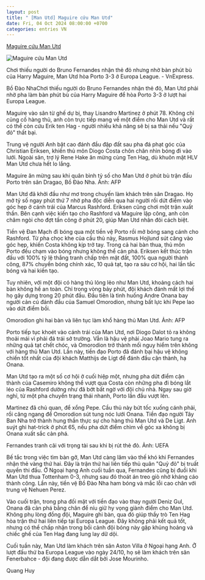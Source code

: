 ```yaml
---
layout: post
title: " [Man Utd] Maguire cứu Man Utd"
date: Fri, 04 Oct 2024 08:00:00 +0700
categories: entries VN
---
```

[Maguire cứu Man Utd](https://vnexpress.net/maguire-cuu-man-utd-4800013.html)

![Maguire cứu Man Utd](https://vcdn1-thethao.vnecdn.net/2024/10/04/screenshot-2024-10-04-at-04-07-1522-2665-1727989789.png?w=1200&h=0&q=100&dpr=1&fit=crop&s=0exLDGtjn_tIydulRpGfjg)

Chơi thiếu người do Bruno Fernandes nhận thẻ đỏ nhưng nhờ bàn phút bù của Harry Maguire, Man Utd hòa Porto 3-3 ở Europa League. - VnExpress.

Bồ Đào NhaChơi thiếu người do Bruno Fernandes nhận thẻ đỏ, Man Utd phải nhờ pha làm bàn phút bù của Harry Maguire để hòa Porto 3-3 ở lượt hai Europa League.

Maguire vào sân từ ghế dự bị, thay Lisandro Martinez ở phút 78. Không chỉ củng cố hàng thủ, anh còn trực tiếp mang về một điểm cho Man Utd và rất có thể còn cứu Erik ten Hag - người nhiều khả năng sẽ bị sa thải nếu "Quỷ đỏ" thất bại.

Trung vệ người Anh bật cao đánh đầu đập đất sau pha đá phạt góc của Christian Eriksen, khiến thủ môn Diogo Costa chôn chân nhìn bóng đi vào lưới. Ngoài sân, trợ lý Rene Hake ăn mừng cùng Ten Hag, dù khuôn mặt HLV Man Utd chưa hết lo lắng.

Maguire ăn mừng sau khi quân bình tỷ số cho Man Utd ở phút bù trận đấu Porto trên sân Dragao, Bồ Đào Nha. Ảnh: AFP

Man Utd đã khởi đầu như mơ trong chuyến làm khách trên sân Dragao. Họ mở tỷ số ngay phút thứ 7 nhờ pha độc diễn qua hai người rồi dứt điểm vào góc hẹp ở cánh trái của Marcus Rashford. Eriksen cũng chơi một trận xuất thần. Bên cạnh việc kiến tạo cho Rashford và Maguire lập công, anh còn châm ngòi cho đợt tấn công ở phút 20, giúp Man Utd nhân đôi cách biệt.

Tiền vệ Đan Mạch đi bóng qua một tiền vệ Porto rồi mở bóng sang cánh cho Rashford. Từ pha chọc khe của cầu thủ này, Rasmus Hojlund sút căng vào góc hẹp, khiến Costa không kịp trở tay. Trong cả hai bàn thua, thủ môn Porto đều chạm vào bóng nhưng không thể cản phá. Eriksen kết thúc trận đấu với 100% tỷ lệ thắng tranh chấp trên mặt đất, 100% qua người thành công, 87% chuyền bóng chính xác, 10 quả tạt, tạo ra sáu cơ hội, hai lần tắc bóng và hai kiến tạo.

Tuy nhiên, với một đội có hàng thủ lỏng lẻo như Man Utd, khoảng cách hai bàn không hề an toàn. Chỉ trong vòng bảy phút, đội khách đánh mất lợi thế họ gây dựng trong 20 phút đầu. Đầu tiên là tình huống Andre Onana bay người cản cú đánh đầu của Samuel Omorodion, nhưng bất lực khi Pepe lao vào dứt điểm bồi.

Omorodion ghi hai bàn và liên tục làm khổ hàng thủ Man Utd. Ảnh: AFP

Porto tiếp tục khoét vào cánh trái của Man Utd, nơi Diogo Dalot tỏ ra không thoải mái vì phải đá trái sở trường. Vẫn là hậu vệ phải Joao Mario tung ra những quả tạt chết chóc, và Omorodion trở thành mối nguy hiểm trên không với hàng thủ Man Utd. Lần này, tiền đạo Porto đã đánh bại hậu vệ không chiến tốt nhất của đội khách Matthijs de Ligt để đánh đầu cận thành, hạ Onana.

Man Utd tạo ra một số cơ hội ở cuối hiệp một, nhưng pha dứt điểm cận thành của Casemiro không thể vượt qua Costa còn những pha đi bóng lắt léo của Rashford dường như đã bớt bất ngờ với đội chủ nhà. Ngay sau giờ nghỉ, từ một pha chuyển trạng thái nhanh, Porto lần đầu vượt lên.

Martinez đã chủ quan, để xổng Pepe. Cầu thủ này bứt tốc xuống cánh phải, rồi căng ngang để Omorodion sút tung nóc lưới Onana. Tiền đạo người Tây Ban Nha trở thành hung thần thực sự cho hàng thủ Man Utd và De Ligt. Anh suýt ghi hat-trick ở phút 65, nếu pha dứt điểm chìm về góc xa không bị Onana xuất sắc cản phá.

Fernandes tranh cãi với trọng tài sau khi bị rút thẻ đỏ. Ảnh: UEFA

Bế tắc trong việc tìm bàn gỡ, Man Utd càng lâm vào thế khó khi Fernandes nhận thẻ vàng thứ hai. Đây là trận thứ hai liên tiếp thủ quân "Quỷ đỏ" bị truất quyền thi đấu. Ở Ngoại hạng Anh cuối tuần qua, Fernandes cũng bị đuổi khi Man Utd thua Tottenham 0-3, nhưng sau đó thoát án treo giò nhờ kháng cáo thành công. Lần này, tiền vệ Bồ Đào Nha ham bóng và mắc lỗi cao chân với trung vệ Nehuen Perez.

Vào cuối trận, trong pha đối mặt với tiền đạo vào thay người Deniz Gul, Onana đã cản phá bằng chân để níu giữ hy vọng giành điểm cho Man Utd. Không phụ lòng đồng đội, Maguire ghi bàn, qua đó giúp thầy trò Ten Hag hòa trận thứ hai liên tiếp tại Europa League. Đây không phải kết quả tốt, nhưng có thể chấp nhận trong bối cảnh đội bóng này gặp khủng hoảng và chiếc ghế của Ten Hag đang lung lay dữ dội.

Cuối tuần này, Man Utd làm khách trên sân Aston Villa ở Ngoại hạng Anh. Ở lượt đấu thứ ba Europa League vào ngày 24/10, họ sẽ làm khách trên sân Fenerbahce - đội đang được dẫn dắt bởi Jose Mourinho.

Quang Huy

